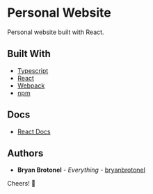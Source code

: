 # Personal Website

Personal website built with React.

## Built With

- [Typescript](https://typescriptlang.org/)
- [React](https://reactjs.org/)
- [Webpack](https://webpack.js.org/)
- [npm](https://www.npmjs.com/)

## Docs

- [React Docs](React.md)

## Authors

- **Bryan Brotonel** - _Everything_ - [bryanbrotonel](https://github.com/bryanbrotonel)

Cheers! :tada:
